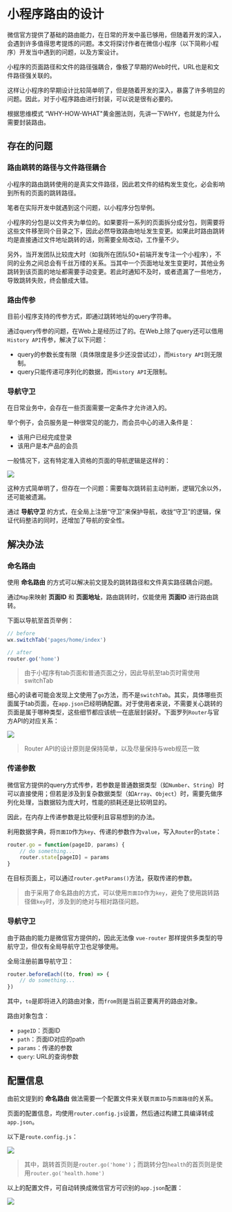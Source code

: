 # 小程序路由的设计

微信官方提供了基础的路由能力，在日常的开发中虽已够用，但随着开发的深入，会遇到许多值得思考提炼的问题。本文将探讨作者在微信小程序（以下简称小程序）开发当中遇到的问题，以及方案设计。

小程序的页面路径和文件的路径强耦合，像极了早期的Web时代，URL也是和文件路径强关联的。

这样让小程序的早期设计比较简单明了，但是随着开发的深入，暴露了许多明显的问题。因此，对于小程序路由进行封装，可以说是很有必要的。

根据思维模式 “WHY-HOW-WHAT"黄金圈法则，先讲一下WHY，也就是为什么需要封装路由。

## 存在的问题

### 路由跳转的路径与文件路径耦合

小程序的路由跳转使用的是真实文件路径，因此若文件的结构发生变化，必会影响到所有的页面的跳转路径。

笔者在实际开发中就遇到这个问题，以小程序分包举例。

小程序的分包是以文件夹为单位的。如果要将一系列的页面拆分成分包，则需要将这些文件移至同个目录之下，因此必然导致路由地址发生变更。如果此时路由跳转均是直接通过文件地址跳转的话，则需要全局改动，工作量不少。

另外，当开发团队比较庞大时（如我所在团队50+前端开发专注一个小程序），不同的业务之间总会有千丝万缕的关系。当其中一个页面地址发生变更时，其他业务跳转到该页面的地址都需要手动变更。若此时通知不及时，或者遗漏了一些地方，导致跳转失败，终会酿成大错。

### 路由传参

目前小程序支持的传参方式，即通过跳转地址的query字符串。

通过query传参的问题，在Web上是经历过了的。在Web上除了query还可以借用`History API`传参，解决了以下问题：

- query的参数长度有限（具体限度是多少还没尝试过），而`History API`则无限制。
- query只能传递可序列化的数据，而`History API`无限制。

### 导航守卫

在日常业务中，会存在一些页面需要一定条件才允许进入的。

举个例子，会员服务是一种很常见的能力，而会员中心的进入条件是：

- 该用户已经完成登录
- 该用户是本产品的会员

一般情况下，这有特定准入资格的页面的导航逻辑是这样的：

![](images/router-wrapper/navigation-guards.png)

这种方式简单明了，但存在一个问题：需要每次跳转前主动判断，逻辑冗余以外，还可能被遗漏。

通过 **导航守卫** 的方式，在全局上注册“守卫”来保护导航，收拢“守卫”的逻辑，保证代码整洁的同时，还增加了导航的安全性。

## 解决办法

### 命名路由

使用 **命名路由** 的方式可以解决前文提及的跳转路径和文件真实路径耦合问题。

通过`Map`来映射 **页面ID** 和 **页面地址**，路由跳转时，仅能使用 **页面ID** 进行路由跳转。

下面以导航至首页举例：

```js
// before
wx.switchTab('pages/home/index')

// after
router.go('home')
```

> 由于小程序有tab页面和普通页面之分，因此导航至tab页时需使用switchTab

细心的读者可能会发现上文使用了`go`方法，而不是`switchTab`。其实，具体哪些页面属于tab页面，在`app.json`已经明确配置。对于使用者来说，不需要关心跳转的页面是属于哪种类型，这些细节都应该统一在底层封装好。下面罗列`Router`与官方API的对应关系：

![](images/router-wrapper/api-relation.png)

> Router API的设计原则是保持简单，以及尽量保持与web规范一致

### 传递参数

微信官方提供的query方式传参，若参数是普通数据类型（如`Number`、`String`）时可以直接使用；但若是涉及到复杂数据类型（如`Array`、`Object`）时，需要先做序列化处理，当数据较为庞大时，性能的损耗还是比较明显的。

因此，在内存上传递参数是比较便利且容易想到的办法。

利用数据字典，将`页面ID`作为`key`、传递的参数作为`value`，写入`Router`的`state`：

```js
router.go = function(pageID, params) {
    // do something...
    router.state[pageID] = params
}
```

在目标页面上，可以通过`router.getParams()`方法，获取传递的参数。

> 由于采用了命名路由的方式，可以使用`页面ID`作为`key`，避免了使用跳转路径做`key`时，涉及到的绝对与相对路径问题。

### 导航守卫

由于路由的能力是微信官方提供的，因此无法像 `vue-router` 那样提供多类型的导航守卫，但仅有全局导航守卫也足够使用。

全局注册前置导航守卫：

```js
router.beforeEach((to, from) => {
    // do something...
})
```

其中，`to`是即将进入的路由对象，而`from`则是当前正要离开的路由对象。

路由对象包含：
- `pageID`：页面ID
- `path`：页面ID对应的path
- `params`：传递的参数
- `query`: URL的查询参数

## 配置信息

由前文提到的 **命名路由** 做法需要一个配置文件来关联`页面ID`与`页面路径`的关系。

页面的配置信息，均使用`router.config.js`设置，然后通过构建工具编译转成`app.json`。

以下是`route.config.js`：

![](images/router-wrapper/config.png)

> 其中，跳转首页则是`router.go('home')`；而跳转分包`health`的首页则是使用`router.go('health.home')`

以上的配置文件，可自动转换成微信官方可识别的`app.json`配置：

![](images/router-wrapper/app-json.png)